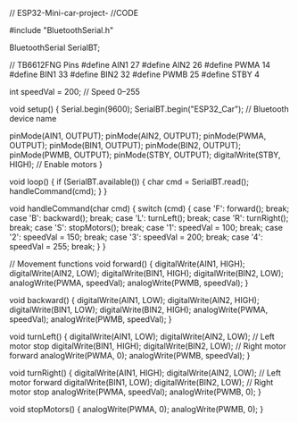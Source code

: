 // ESP32-Mini-car-project-
//CODE


#include "BluetoothSerial.h"

BluetoothSerial SerialBT;

// TB6612FNG Pins
#define AIN1 27
#define AIN2 26
#define PWMA 14
#define BIN1 33
#define BIN2 32
#define PWMB 25
#define STBY 4

int speedVal = 200; // Speed 0–255

void setup() {
  Serial.begin(9600);
  SerialBT.begin("ESP32_Car");  // Bluetooth device name

  pinMode(AIN1, OUTPUT); pinMode(AIN2, OUTPUT); pinMode(PWMA, OUTPUT);
  pinMode(BIN1, OUTPUT); pinMode(BIN2, OUTPUT); pinMode(PWMB, OUTPUT);
  pinMode(STBY, OUTPUT);
  digitalWrite(STBY, HIGH);  // Enable motors
}

void loop() {
  if (SerialBT.available()) {
    char cmd = SerialBT.read();
    handleCommand(cmd);
  }
}

void handleCommand(char cmd) {
  switch (cmd) {
    case 'F': forward(); break;
    case 'B': backward(); break;
    case 'L': turnLeft(); break;
    case 'R': turnRight(); break;
    case 'S': stopMotors(); break;
    case '1': speedVal = 100; break;
    case '2': speedVal = 150; break;
    case '3': speedVal = 200; break;
    case '4': speedVal = 255; break;
  }
}

// Movement functions
void forward() {
  digitalWrite(AIN1, HIGH); digitalWrite(AIN2, LOW);
  digitalWrite(BIN1, HIGH); digitalWrite(BIN2, LOW);
  analogWrite(PWMA, speedVal);
  analogWrite(PWMB, speedVal);
}

void backward() {
  digitalWrite(AIN1, LOW); digitalWrite(AIN2, HIGH);
  digitalWrite(BIN1, LOW); digitalWrite(BIN2, HIGH);
  analogWrite(PWMA, speedVal);
  analogWrite(PWMB, speedVal);
}

void turnLeft() {
  digitalWrite(AIN1, LOW); digitalWrite(AIN2, LOW);  // Left motor stop
  digitalWrite(BIN1, HIGH); digitalWrite(BIN2, LOW); // Right motor forward
  analogWrite(PWMA, 0);
  analogWrite(PWMB, speedVal);
}

void turnRight() {
  digitalWrite(AIN1, HIGH); digitalWrite(AIN2, LOW); // Left motor forward
  digitalWrite(BIN1, LOW); digitalWrite(BIN2, LOW);  // Right motor stop
  analogWrite(PWMA, speedVal);
  analogWrite(PWMB, 0);
}

void stopMotors() {
  analogWrite(PWMA, 0);
  analogWrite(PWMB, 0);
}

